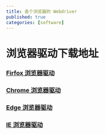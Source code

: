 ```yaml
---
title: 各个浏览器的 Webdriver
published: true
categories: [software]
---
```


# 浏览器驱动下载地址
### [Firfox 浏览器驱动](https://github.com/mozilla/geckodriver/releases)

### [Chrome 浏览器驱动](http://chromedriver.storage.googleapis.com/index.html)

### [Edge 浏览器驱动](https://developer.microsoft.com/en-us/microsoft-edge/tools/webdriver)

### [IE 浏览器驱动](http://docs.seleniumhq.org/download)

